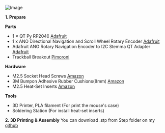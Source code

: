 ![Image](https://github.com/user-attachments/assets/c99a33c5-4c8d-4c06-9a3f-61f7584e50d6)

**1. Prepare**

**Parts**
- 1 × QT Py RP2040 [Adafruit](https://www.adafruit.com/product/4900)
- 1 x ANO Directional Navigation and Scroll Wheel Rotary Encoder [Adafruit](https://www.adafruit.com/product/5001)
- Adafruit ANO Rotary Navigation Encoder to I2C Stemma QT Adapter [Adafruit](https://www.adafruit.com/product/5740)
- Trackball Breakout [Pimoroni](https://shop.pimoroni.com/products/trackball-breakout?variant=27672765038675)

**Hardware**
- M2.5 Socket Head Screws [Amazon](https://geni.us/S0KvnqZ)
- 3M Bumpon Adhesive Rubber Cushions(8mm) [Amazon](https://www.amazon.co.jp/-/en/3M-Bumpon-Adhesive-Rubber-Cushions/dp/B00V5MQQIC/ref=sr_1_fkmr3_1?__mk_ja_JP=%E3%82%AB%E3%82%BF%E3%82%AB%E3%83%8A&crid=2QPRDAYAROAZ5&dib=eyJ2IjoiMSJ9.S3UGVLDoXMhmR3fm_h7kod5ZnHVsgZax7sXsWRPMaz19MzYfJKzJ0AzzPFWR_F7116YVshoMFda7HQPpi1X5_1HfbOeF3YuS8I8OC-xERzyu63efnA9qKrhQjOUah-0k.W2v3crykf5a5g-5oHiKS4X7neL4kGQ5ZKhzLRTb2-gY&dib_tag=se&keywords=mini%2Btype%2Bcushion%2Brubber&qid=1734697173&sprefix=mini%2Btype%2Bcushion%2Brubber%2Caps%2C230&sr=8-1-fkmr3&th=1)
- M2.5 Heat-Set Inserts [Amazon](https://www.amazon.co.jp/-/en/uxcell-M2-5x3mm-Printing-Threaded-Embedded/dp/B0CTTCW2LJ/ref=sr_1_3?crid=WL63MQ9F6896&dib=eyJ2IjoiMSJ9.yIRjErq9LKG6445j7WOAZU2Wd2hwkZ3V7JvBc-SvDHP8rjFx2BVmzGS5tQm2KH69X1QRbLpA7BRu-tWf4kgSlwM0WYFxpn11b0IzlVRiIIM1Eg4-O7IhZSmY_rzED5wpW67EHBS-X0EyyXr7UJClAzB-S--3gq_GSp1GclQgH7rgWNSULpWm2jlnVLQMm5n8MmUQfi6YV-LxNF2SfmNtD7gEC19I4r3d82Os342kyLkI6UvWk65Hm36_GBRw_gM5sZsr52LyjQdNCUN1KHxrxVnwBEc_l76kTMJxofc8ZHZOgHuAfDql1ylqaa6oPVEgUw2g5ko3EDBk0fXBfy0Iz6q7U2CYzmv28SCHAjWn1FIfEER5TW2HzxN1vgkaPYFmwBf6pqnb_m7cgz3ChTVZskNeR4npcp1lPEL-xxR7if-I-UI8rfy5xYsXDqcIopFq.kJMWToPjywflplyHwV6ASU2FZT8cKqEVf5FhLAfx9lk&dib_tag=se&keywords=heat+m2.5&qid=1734698362&sprefix=heat+m2.5%2Caps%2C311&sr=8-3)

**Tools**
- 3D Printer, PLA filament (For print the mouse's case)
- Soldering Station (For install heat-set inserts)


**2. 3D Printing & Assembly**
You can download .stp from Step folder on my [github](https://github.com/khoifrvn/Left-hand-trackball-with-Adafruit-ANO-Encoder/tree/main/Step)

